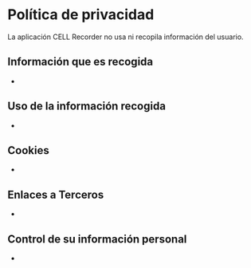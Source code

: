 # Política de privacidad

La aplicación CELL Recorder no usa ni recopila información del usuario.

## Información que es recogida
-

## Uso de la información recogida
-

## Cookies
-

## Enlaces a Terceros
-

## Control de su información personal
-

